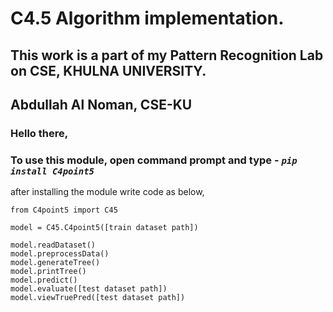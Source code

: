 # C4.5 Algorithm implementation. 
## This work is a part of my Pattern Recognition Lab on CSE, KHULNA UNIVERSITY.
## Abdullah Al Noman, CSE-KU

### Hello there,
### To use this module, open command prompt and type - *```pip install C4point5```*

after installing the module write code as below,
```
from C4point5 import C45

model = C45.C4point5([train dataset path])

model.readDataset()
model.preprocessData()
model.generateTree()
model.printTree()
model.predict()
model.evaluate([test dataset path])
model.viewTruePred([test dataset path])
```
